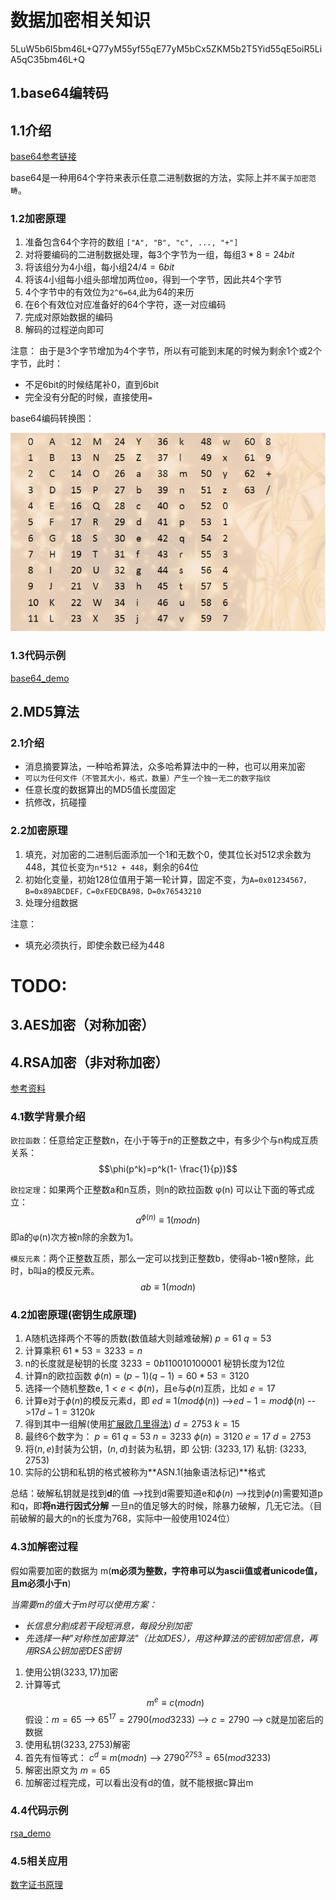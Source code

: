 # 数据加密相关知识

5LuW5b6I5bm46L+Q77yM55yf55qE77yM5bCx5ZKM5b2T5Yid55qE5oiR5LiA5qC35bm46L+Q

## 1.base64编转码

## 1.1介绍

[base64参考链接](https://www.liaoxuefeng.com/wiki/897692888725344/949441536192576)

base64是一种用64个字符来表示任意二进制数据的方法，实际上并`不属于加密范畴`。

### 1.2加密原理

1. 准备包含64个字符的数组
   `["A", "B", "c", ..., "+"]`
2. 对将要编码的二进制数据处理，每3个字节为一组，每组$3 * 8 = 24bit$
3. 将该组分为4小组，每小组$24 / 4 = 6bit$
4. 将该4小组每小组头部增加两位`00`，得到一个字节，因此共4个字节
5. 4个字节中的有效位为`2^6=64`,此为64的来历
6. 在6个有效位对应准备好的64个字符，逐一对应编码
7. 完成对原始数据的编码
8. 解码的过程逆向即可

注意：
由于是3个字节增加为4个字节，所以有可能到末尾的时候为剩余1个或2个字节，此时：

- 不足6bit的时候结尾补0，直到6bit
- 完全没有分配的时候，直接使用`=`

base64编码转换图：

![base64编码转换图](./images/base64编码对照表.png)

### 1.3代码示例

[base64_demo](./codes/base64/base64_demo.py)

## 2.MD5算法

### 2.1介绍

- 消息摘要算法，一种哈希算法，众多哈希算法中的一种，也可以用来加密
- `可以为任何文件（不管其大小，格式，数量）产生一个独一无二的数字指纹`
- 任意长度的数据算出的MD5值长度固定
- 抗修改，抗碰撞

### 2.2加密原理

1. 填充，对加密的二进制后面添加一个1和无数个0，使其位长对512求余数为448，其位长变为`n*512 + 448`，剩余的64位
2. 初始化变量，初始128位值用于第一轮计算，固定不变，为`A=0x01234567，B=0x89ABCDEF，C=0xFEDCBA98，D=0x76543210`
3. 处理分组数据

注意：

- 填充必须执行，即使余数已经为448

# TODO:

## 3.AES加密（对称加密）

## 4.RSA加密（非对称加密）

[参考资料](https://www.cnblogs.com/cjm123/p/8243424.html)

### 4.1数学背景介绍

`欧拉函数`：任意给定正整数n，在小于等于n的正整数之中，有多少个与n构成互质关系：$$\phi(p^k)=p^k(1- \frac{1}{p})$$

`欧拉定理`：如果两个正整数a和n互质，则n的欧拉函数 φ(n) 可以让下面的等式成立：$$a^{\phi(n)} \equiv 1(mod n)$$
即a的φ(n)次方被n除的余数为1。

`模反元素`：两个正整数互质，那么一定可以找到正整数b，使得ab-1被n整除，此时，b叫a的模反元素。$$ab \equiv 1(mod n)$$

### 4.2加密原理(密钥生成原理)

1. A随机选择两个不等的质数(数值越大则越难破解)
   $p = 61$
   $q = 53$
2. 计算乘积
   $61 * 53 = 3233 = n$
3. n的长度就是秘钥的长度
   $3233 ‭= 0b‭110010100001‬$
   秘钥长度为12位
4. 计算n的欧拉函数
   $\phi(n)=(p-1)(q-1)=60*53=3120$
5. 选择一个随机整数e, $1 < e < \phi(n)$，且e与$\phi(n)$互质，比如
   $e = 17$
6. 计算e对于$\phi(n)$的模反元素d，即
   $ed \equiv 1(mod \phi(n))$
   -->$ed - 1 = mod\phi(n)$
   -->$17d - 1 = 3120k$
7. 得到其中一组解(使用[扩展欧几里得法](https://zh.wikipedia.org/wiki/%E6%89%A9%E5%B1%95%E6%AC%A7%E5%87%A0%E9%87%8C%E5%BE%97%E7%AE%97%E6%B3%95))
   $d = 2753$
   $k = 15$
8. 最终6个数字为：
   $p = 61$
   $q = 53$
   $n = 3233$
   $\phi(n) = 3120$
   $e = 17$
   $d = 2753$
9. 将$(n, e)$封装为公钥，$(n, d)$封装为私钥，即
    公钥: $(3233, 17)$
    私钥: $(3233, 2753)$
10. 实际的公钥和私钥的格式被称为**ASN.1(抽象语法标记)**格式

总结：破解私钥就是找到**d**的值
-->找到d需要知道e和$\phi(n)$
-->找到$\phi(n)$需要知道p和q，即**将n进行因式分解**
一旦n的值足够大的时候，除暴力破解，几无它法。（目前破解的最大的n的长度为768，实际中一般使用1024位）

### 4.3加解密过程

假如需要加密的数据为 m(**m必须为整数，字符串可以为ascii值或者unicode值，且m必须小于n**)

*当需要m的值大于m时可以使用方案：*

- *长信息分割成若干段短消息，每段分别加密*
- *先选择一种"对称性加密算法"（比如DES），用这种算法的密钥加密信息，再用RSA公钥加密DES密钥*

1. 使用公钥$(3233, 17)$加密
2. 计算等式
   $$m^e \equiv c(mod n)$$
   假设：$m = 65$
   --> $65^{17} = 2790(mod3233)$
   --> $c = 2790$
   --> c就是加密后的数据
3. 使用私钥$(3233, 2753)$解密
4. 首先有恒等式：
   $c^d \equiv m(modn)$
   --> $2790^{2753} = 65(mod3233)$
5. 解密出原文为
   $m = 65$
6. 加解密过程完成，可以看出没有d的值，就不能根据c算出m

### 4.4代码示例

[rsa_demo](./codes/rsa/rsa_demo.py)

### 4.5相关应用

[数字证书原理](https://www.cnblogs.com/franson-2016/p/5530671.html)
